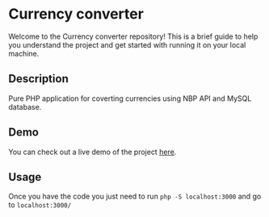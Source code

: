 # Currency converter

Welcome to the Currency converter repository! This is a brief guide to help you understand the project and get started with running it on your local machine.

## Description

Pure PHP application for coverting currencies using NBP API and MySQL database.

## Demo

You can check out a live demo of the project [<ins>here</ins>](https://unfretted-percentag.000webhostapp.com/).

## Usage

Once you have the code you just need to run ```php -S localhost:3000``` and go to ```localhost:3000/```
 